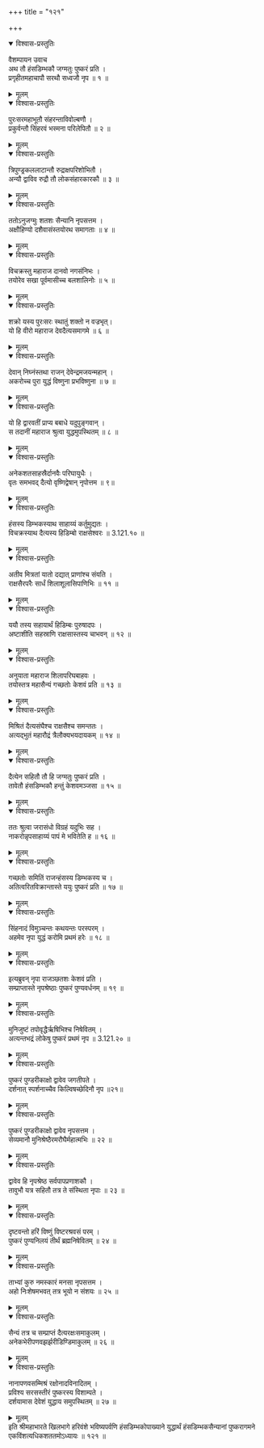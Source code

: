 +++
title = "१२१"

+++

<details open><summary>विश्वास-प्रस्तुतिः</summary>

वैशम्पायन उवाच  
अथ तौ हंसडिम्भकौ जग्मतुः पुष्करं प्रति ।  
प्रगृहीतमहाचापौ सरथौ सध्वजौ नृप ॥ १ ॥
</details>

<details><summary>मूलम्</summary>

वैशम्पायन उवाच  
अथ तौ हंसडिम्भकौ जग्मतुः पुष्करं प्रति ।  
प्रगृहीतमहाचापौ सरथौ सध्वजौ नृप ॥ १ ॥
</details>

<details open><summary>विश्वास-प्रस्तुतिः</summary>

पुरःसरमहाभूतौ संहरन्ताविवोल्बणौ ।  
प्रकुर्वन्तौ सिंहरवं भस्मना परिलेपितौ ॥ २ ॥
</details>

<details><summary>मूलम्</summary>

पुरःसरमहाभूतौ संहरन्ताविवोल्बणौ ।  
प्रकुर्वन्तौ सिंहरवं भस्मना परिलेपितौ ॥ २ ॥
</details>

<details open><summary>विश्वास-प्रस्तुतिः</summary>

त्रिपुण्ड्रकललाटान्तौ रुद्राक्षपरिशोभितौ ।  
अन्यौ द्वाविव रुद्रौ तौ लोकसंहारकारकौ ॥ ३ ॥
</details>

<details><summary>मूलम्</summary>

त्रिपुण्ड्रकललाटान्तौ रुद्राक्षपरिशोभितौ ।  
अन्यौ द्वाविव रुद्रौ तौ लोकसंहारकारकौ ॥ ३ ॥
</details>

<details open><summary>विश्वास-प्रस्तुतिः</summary>

ततोऽनुजग्मुः शतशः सैन्यानि नृपसत्तम ।  
अक्षौहिण्यो दशैवासंस्तयोरथ समागताः ॥ ४ ॥
</details>

<details><summary>मूलम्</summary>

ततोऽनुजग्मुः शतशः सैन्यानि नृपसत्तम ।  
अक्षौहिण्यो दशैवासंस्तयोरथ समागताः ॥ ४ ॥
</details>

<details open><summary>विश्वास-प्रस्तुतिः</summary>

विचक्रस्तु महाराज दानवो नगसंनिभः ।  
तयोरेव सखा पूर्वमासीच्च बलशालिनोः ॥ ५ ॥
</details>

<details><summary>मूलम्</summary>

विचक्रस्तु महाराज दानवो नगसंनिभः ।  
तयोरेव सखा पूर्वमासीच्च बलशालिनोः ॥ ५ ॥
</details>

<details open><summary>विश्वास-प्रस्तुतिः</summary>

शक्रो यस्य पुरःसरः स्थातुं शक्तो न वज्रभृत्।  
यो हि वीरो महाराज देवदैत्यसमागमे ॥ ६ ॥
</details>

<details><summary>मूलम्</summary>

शक्रो यस्य पुरःसरः स्थातुं शक्तो न वज्रभृत्।  
यो हि वीरो महाराज देवदैत्यसमागमे ॥ ६ ॥
</details>

<details open><summary>विश्वास-प्रस्तुतिः</summary>

देवान् निघ्नंस्तथा राजन् देवेन्द्रमजयन्महान् ।  
अकरोच्च पुरा युद्धं विष्णुना प्रभविष्णुना ॥ ७ ॥
</details>

<details><summary>मूलम्</summary>

देवान् निघ्नंस्तथा राजन् देवेन्द्रमजयन्महान् ।  
अकरोच्च पुरा युद्धं विष्णुना प्रभविष्णुना ॥ ७ ॥
</details>

<details open><summary>विश्वास-प्रस्तुतिः</summary>

यो हि द्वारवतीं प्राप्य बबाधे यदुपुङ्गवान् ।  
स तदानीं महाराज श्रुत्वा युद्धमुपस्थितम् ॥ ८ ॥
</details>

<details><summary>मूलम्</summary>

यो हि द्वारवतीं प्राप्य बबाधे यदुपुङ्गवान् ।  
स तदानीं महाराज श्रुत्वा युद्धमुपस्थितम् ॥ ८ ॥
</details>

<details open><summary>विश्वास-प्रस्तुतिः</summary>

अनेकशतसाहस्रैर्दानवैः परिघायुधैः ।  
वृतः समभवद् दैत्यो वृष्णिद्वेषान् नृपोत्तम ॥ ९॥
</details>

<details><summary>मूलम्</summary>

अनेकशतसाहस्रैर्दानवैः परिघायुधैः ।  
वृतः समभवद् दैत्यो वृष्णिद्वेषान् नृपोत्तम ॥ ९॥
</details>

<details open><summary>विश्वास-प्रस्तुतिः</summary>

हंसस्य डिम्भकस्याथ साहाय्यं कर्तुमुद्यतः ।  
विचक्रस्याथ दैत्यस्य हिडिम्बो राक्षसेश्वरः ॥ 3.121.१० ॥
</details>

<details><summary>मूलम्</summary>

हंसस्य डिम्भकस्याथ साहाय्यं कर्तुमुद्यतः ।  
विचक्रस्याथ दैत्यस्य हिडिम्बो राक्षसेश्वरः ॥ 3.121.१० ॥
</details>

<details open><summary>विश्वास-प्रस्तुतिः</summary>

अतीव मित्रतां यातो दद्यात् प्राणांश्च संयति ।  
राक्षसैरपरैः सार्धं शिलाशूलासिपाणिभिः ॥ ११ ॥
</details>

<details><summary>मूलम्</summary>

अतीव मित्रतां यातो दद्यात् प्राणांश्च संयति ।  
राक्षसैरपरैः सार्धं शिलाशूलासिपाणिभिः ॥ ११ ॥
</details>

<details open><summary>विश्वास-प्रस्तुतिः</summary>

ययौ तस्य सहायार्थं हिडिम्बः पुरुषादपः ।  
अष्टाशीति सहस्राणि राक्षसास्तस्य चाभवन् ॥ १२ ॥
</details>

<details><summary>मूलम्</summary>

ययौ तस्य सहायार्थं हिडिम्बः पुरुषादपः ।  
अष्टाशीति सहस्राणि राक्षसास्तस्य चाभवन् ॥ १२ ॥
</details>

<details open><summary>विश्वास-प्रस्तुतिः</summary>

अनुयाता महाराज शिलापरिघबाहवः ।  
तयोस्तत्र महासैन्यं गच्छतोः केशवं प्रति ॥ १३ ॥
</details>

<details><summary>मूलम्</summary>

अनुयाता महाराज शिलापरिघबाहवः ।  
तयोस्तत्र महासैन्यं गच्छतोः केशवं प्रति ॥ १३ ॥
</details>

<details open><summary>विश्वास-प्रस्तुतिः</summary>

मिश्रितं दैत्यसंघैश्च राक्षसैश्च समन्ततः ।  
अत्यद्भुतं महारौद्रं त्रैलौक्यभयदायकम् ॥ १४ ॥
</details>

<details><summary>मूलम्</summary>

मिश्रितं दैत्यसंघैश्च राक्षसैश्च समन्ततः ।  
अत्यद्भुतं महारौद्रं त्रैलौक्यभयदायकम् ॥ १४ ॥
</details>

<details open><summary>विश्वास-प्रस्तुतिः</summary>

दैत्येन सहितौ तौ हि जग्मतुः पुष्करं प्रति ।  
तावेतौ हंसडिम्भकौ हन्तुं केशवमञ्जसा ॥ १५ ॥
</details>

<details><summary>मूलम्</summary>

दैत्येन सहितौ तौ हि जग्मतुः पुष्करं प्रति ।  
तावेतौ हंसडिम्भकौ हन्तुं केशवमञ्जसा ॥ १५ ॥
</details>

<details open><summary>विश्वास-प्रस्तुतिः</summary>

ततः श्रुत्वा जरासंधो विग्रहं यदुभिः सह ।  
नाकरोन्नृपसाहाय्यं पापं मे भवितेति ह ॥ १६ ॥
</details>

<details><summary>मूलम्</summary>

ततः श्रुत्वा जरासंधो विग्रहं यदुभिः सह ।  
नाकरोन्नृपसाहाय्यं पापं मे भवितेति ह ॥ १६ ॥
</details>

<details open><summary>विश्वास-प्रस्तुतिः</summary>

गच्छतोः समितिं राजन्हंसस्य डिम्भकस्य च ।  
अतित्वरितविक्रान्तास्ते ययुः पुष्करं प्रति ॥ १७ ॥
</details>

<details><summary>मूलम्</summary>

गच्छतोः समितिं राजन्हंसस्य डिम्भकस्य च ।  
अतित्वरितविक्रान्तास्ते ययुः पुष्करं प्रति ॥ १७ ॥
</details>

<details open><summary>विश्वास-प्रस्तुतिः</summary>

सिंहनादं विमुञ्चन्तः कथयन्तः परस्परम् ।  
अहमेव नृपा युद्धं करोमि प्रथमं हरेः ॥ १८ ॥
</details>

<details><summary>मूलम्</summary>

सिंहनादं विमुञ्चन्तः कथयन्तः परस्परम् ।  
अहमेव नृपा युद्धं करोमि प्रथमं हरेः ॥ १८ ॥
</details>

<details open><summary>विश्वास-प्रस्तुतिः</summary>

इत्यब्रुवन् नृपा राजञ्छतशः केशवं प्रति ।  
सम्प्राप्तास्ते नृपश्रेष्ठाः पुष्करं पुण्यवर्धनम् ॥ १९ ॥
</details>

<details><summary>मूलम्</summary>

इत्यब्रुवन् नृपा राजञ्छतशः केशवं प्रति ।  
सम्प्राप्तास्ते नृपश्रेष्ठाः पुष्करं पुण्यवर्धनम् ॥ १९ ॥
</details>

<details open><summary>विश्वास-प्रस्तुतिः</summary>

मुनिजुष्टं तपोवृद्धैर्ऋषिभिश्च निषेवितम् ।  
अत्यन्तभद्रं लोकेषु पुष्करं प्रथमं नृप ॥ 3.121.२० ॥
</details>

<details><summary>मूलम्</summary>

मुनिजुष्टं तपोवृद्धैर्ऋषिभिश्च निषेवितम् ।  
अत्यन्तभद्रं लोकेषु पुष्करं प्रथमं नृप ॥ 3.121.२० ॥
</details>

<details open><summary>विश्वास-प्रस्तुतिः</summary>

पुष्करं पुण्डरीकाक्षो द्वावेव जगतीपते ।  
दर्शनात् स्पर्शनाच्चैव किल्विषच्छेदिनौ नृप ॥२१॥
</details>

<details><summary>मूलम्</summary>

पुष्करं पुण्डरीकाक्षो द्वावेव जगतीपते ।  
दर्शनात् स्पर्शनाच्चैव किल्विषच्छेदिनौ नृप ॥२१॥
</details>

<details open><summary>विश्वास-प्रस्तुतिः</summary>

पुष्करं पुण्डरीकाक्षो द्वावेव नृपसत्तम ।  
सेव्यमानौ मुनिश्रेष्ठैरमरौघैर्महात्मभिः ॥ २२ ॥
</details>

<details><summary>मूलम्</summary>

पुष्करं पुण्डरीकाक्षो द्वावेव नृपसत्तम ।  
सेव्यमानौ मुनिश्रेष्ठैरमरौघैर्महात्मभिः ॥ २२ ॥
</details>

<details open><summary>विश्वास-प्रस्तुतिः</summary>

द्वावेव हि नृपश्रेष्ठ सर्वपापप्रणाशकौ ।  
तावुभौ यत्र सहितौ तत्र ते संस्थिता नृपाः ॥ २३ ॥
</details>

<details><summary>मूलम्</summary>

द्वावेव हि नृपश्रेष्ठ सर्वपापप्रणाशकौ ।  
तावुभौ यत्र सहितौ तत्र ते संस्थिता नृपाः ॥ २३ ॥
</details>

<details open><summary>विश्वास-प्रस्तुतिः</summary>

दृष्टवन्तो हरिं विष्णुं विष्टरश्रवसं परम् ।  
पुष्करं पुण्यनिलयं तीर्थं ब्रह्मनिषेवितम् ॥ २४ ॥
</details>

<details><summary>मूलम्</summary>

दृष्टवन्तो हरिं विष्णुं विष्टरश्रवसं परम् ।  
पुष्करं पुण्यनिलयं तीर्थं ब्रह्मनिषेवितम् ॥ २४ ॥
</details>

<details open><summary>विश्वास-प्रस्तुतिः</summary>

ताभ्यां कुरु नमस्कारं मनसा नृपसत्तम ।  
अहो निःशेषमभवत् तत्र भूयो न संशयः ॥ २५ ॥
</details>

<details><summary>मूलम्</summary>

ताभ्यां कुरु नमस्कारं मनसा नृपसत्तम ।  
अहो निःशेषमभवत् तत्र भूयो न संशयः ॥ २५ ॥
</details>

<details open><summary>विश्वास-प्रस्तुतिः</summary>

सैन्यं तत्र च सम्प्राप्तं दैत्यरक्षःसमाकुलम् ।  
अनेकभेरीपणवझर्झरीडिण्डिमाकुलम् ॥ २६ ॥
</details>

<details><summary>मूलम्</summary>

सैन्यं तत्र च सम्प्राप्तं दैत्यरक्षःसमाकुलम् ।  
अनेकभेरीपणवझर्झरीडिण्डिमाकुलम् ॥ २६ ॥
</details>

<details open><summary>विश्वास-प्रस्तुतिः</summary>

नानापणवसम्मिश्रं रक्षोनादविनादितम् ।  
प्रविश्य सरसस्तीरं पुष्करस्य विशाम्पते ।  
दर्शयामास देवेशं युद्धाय समुपस्थितम् ॥ २७ ॥
</details>

<details><summary>मूलम्</summary>

नानापणवसम्मिश्रं रक्षोनादविनादितम् ।  
प्रविश्य सरसस्तीरं पुष्करस्य विशाम्पते ।  
दर्शयामास देवेशं युद्धाय समुपस्थितम् ॥ २७ ॥
</details>
इति श्रीमहाभारते खिलभागे हरिवंशे भविष्यपर्वणि हंसडिम्भकोपाख्याने युद्धार्थं हंसडिम्भकसैन्यानां पुष्करागमने एकविंशत्यधिकशततमोऽध्यायः ॥ १२१ ॥